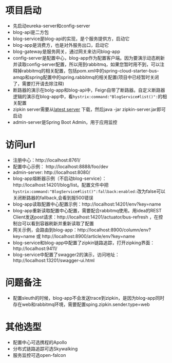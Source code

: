 # 项目启动
- 先启动eureka-server和config-server
- blog-api是二方包
- blog-service是blog-api的实现，是个服务提供方，启动它
- blog-app是消费方，也是对外服务出口，启动它
- blog-gateway是服务网关，通过网关来访问blog-app
- config-server是配置中心，blog-app作为配置客户端。因为要演示动态刷新并读取config-server配置，所以用到rabbitmq，如果您暂时用不到，可以注释掉rabbitmq的相关配置，包括pom.xml中的spring-cloud-starter-bus-amqp和spring配置中的spring.rabbitmq的相关配置(项目中已经暂时关闭了，需要打开请去除注释)
- 断路器的演示在bolg-app和blog-api中，Feign自带了断路器。自定义断路器逻辑的演示在blog-app中，看`hystrix:command:"BlogService#list()":`的相关配置
- zipkin server需要从[latest server](https://search.maven.org/remote_content?g=io.zipkin.java&a=zipkin-server&v=LATEST&c=exec) 下载，然后java -jar zipkin-server.jar即可启动
- admin-server是Spring Boot Admin，用于应用监控

# 访问url
- 注册中心：http://localhost:8761/
- 配置中心示例： http://localhost:8888/foo/dev
- admin-server: http://localhost:8080/
- blog-app熔断器示例（不启动blog-service）：http://localhost:14201/blog/list。配置文件中把`hystrix:command:"BlogService#list()":fallback:enabled:`改为false可以关闭断路器的fallback,会看到报500错误
- blog-app读取配置中心配置示例：http://localhost:14201/env?key=name
- blog-app重新读取配置中心配置，需要配合rabbitmq使用。用idea的REST Client发送post请求：http://localhost:14201/actuator/bus-refresh ，在控制台可以看到容器刷新并重新读取了配置
- 网关示例，会路由到blog-app：http://localhost:8900/column/env?key=name 或 http://localhost:8900/article/env?key=name
- blog-service和blog-app中配置了zipkin链路追踪，打开zipking界面：http://localhost:9411/
- blog-service中配置了swagger2的演示，访问地址：http://localhost:13201/swagger-ui.html

# 问题备注
- 配置sleuth的时候，blog-app不会发送trace到zipkin，是因为blog-app同时存在web和rabbitmq环境，需要配置sping.zipkin.sender.type=web

# 其他选型
- 配置中心可选携程的Apollo
- 分布式链路追踪可选Skywalking
- 服务监控可选open-falcon